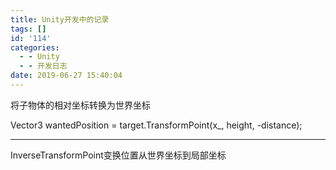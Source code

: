 ```yaml
---
title: Unity开发中的记录
tags: []
id: '114'
categories:
  - - Unity
  - - 开发日志
date: 2019-06-27 15:40:04
---
```


将子物体的相对坐标转换为世界坐标

Vector3 wantedPosition = target.TransformPoint(x\_, height, -distance);

* * *

InverseTransformPoint变换位置从世界坐标到局部坐标